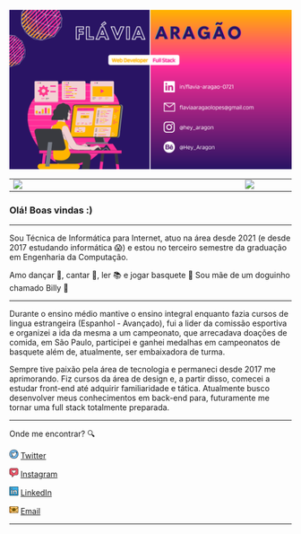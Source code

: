 ![capa github](https://github.com/Aragao21/Aragao21/blob/main/images/Capa_github.png)  


<center>
  <table>
    <tr>
        <td><img width="400px" align="left" src="https://github-readme-stats.vercel.app/api/top-langs/?username=Aragao21&hide=html&layout=compact&theme=buefy" /></td>
        <td><img width="495px" align="left" src="https://github-readme-stats.vercel.app/api?username=Aragao21&theme=buefy"/></td>
    </tr>   
  </table>
</center>  


### Olá! Boas vindas :) 

---

Sou Técnica de Informática para Internet, atuo na área desde 2021 (e desde 2017 estudando informática :scream:) e estou no terceiro semestre da graduação em Engenharia da Computação.  

Amo dançar :dancer:, cantar 🎵, ler :books: e jogar basquete 🏀 
Sou mãe de um doguinho chamado Billy 🐶

---

Durante o ensino médio mantive o ensino integral enquanto fazia cursos de lingua estrangeira (Espanhol - Avançado), fui a lider da comissão esportiva e organizei a ida da mesma a um campeonato, que arrecadava doações de comida, em São Paulo, participei e ganhei medalhas em campeonatos de basquete além de, atualmente, ser embaixadora de turma.

Sempre tive paixão pela área de tecnologia e permaneci desde 2017 me aprimorando. Fiz cursos da área de design e, a partir disso, comecei a estudar front-end até adquirir familiaridade e tática. Atualmente busco desenvolver meus conhecimentos em back-end para, futuramente me tornar uma full stack totalmente preparada.

---

Onde me encontrar? :mag:  

<a href="https://twitter.com/Aragon_0721"><img src="https://github.com/Aragao21/Aragao21/blob/main/images/twitter.png" width="16"></img></a> [Twitter](https://twitter.com/Aragon_0721)   

<a href="https://www.instagram.com/hey_aragon/"><img src="https://github.com/Aragao21/Aragao21/blob/main/images/instagram.png" width="16"></img></a> [Instagram](https://www.instagram.com/hey_aragon/)  

<a href="https://www.linkedin.com/in/flavia-aragao-0721/"><img src="https://github.com/Aragao21/Aragao21/blob/main/images/linkedin.png" width="16"></img></a> [LinkedIn](https://www.linkedin.com/in/flavia-aragao-0721/)  

<a href="mailto:flaviaaragaolopes@gmail.com"><img src="https://github.com/Aragao21/Aragao21/blob/main/images/email.png" width="16"></img></a> [Email](mailto:flaviaaragaolopes@gmail.com)  

---

